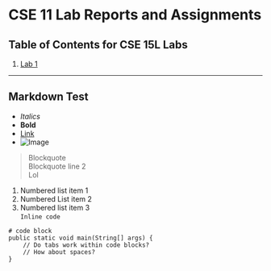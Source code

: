 # CSE 11 Lab Reports and Assignments
## Table of Contents for CSE 15L Labs
1. [Lab 1](/cse15l-lab-reports/report-lab1)  

---
## Markdown Test
* _Italics_  
* __Bold__  
* [Link](https://google.com)
* ![Image](/cse15l-lab-reports/assets/images/Wires.png)
> Blockquote  
> Blockquote line 2  
> Lol  
1. Numbered list item 1  
2. Numbered List item 2  
3. Numbered list item 3  
`Inline code`  
```
# code block  
public static void main(String[] args) {  
	// Do tabs work within code blocks?  
    // How about spaces?  
}
```
